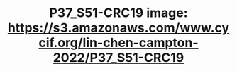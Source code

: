 ---
title: "P37_S51-CRC19
image: https://s3.amazonaws.com/www.cycif.org/lin-chen-campton-2022/P37_S51-CRC19"
layout: osd-exhibit
paper: config-orion-crc
figure: P37_S51-CRC19
---